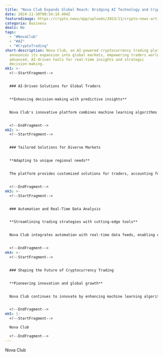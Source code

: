 ```yaml
---
title: "Nova Club Expands Global Reach: Bridging AI Technology and Crypto Trading"
date: 2024-11-30T00:54:19.494Z
featuredimage: https://crypto.news/app/uploads/2023/11/crypto-news-artificial-intelligence-hologram-head-blurry-trading-chart-background-neon-colors02.webp
categoria: Business
deals: No
tags:
  - "#NovaClub"
  - "#AI"
  - "#CryptoTrading"
short-description: Nova Club, an AI-powered cryptocurrency trading platform,
  announces its expansion into global markets, empowering traders worldwide with
  advanced, AI-driven tools for real-time insights and strategic
  decision-making.
mk1: >-
  <!--StartFragment-->


  ### AI-Driven Solutions for Global Traders


  **Enhancing decision-making with predictive insights**


  Nova Club's innovative platform combines machine learning algorithms with real-time data analysis, offering predictive insights critical for navigating the volatile cryptocurrency market. This expansion allows traders across North America, Europe, Asia, and emerging markets to access the same advanced tools that have established Nova Club as a leader in crypto trading.


  <!--EndFragment-->
mk2: >-
  <!--StartFragment-->


  ### Tailored Solutions for Diverse Markets


  **Adapting to unique regional needs**


  The platform provides customized solutions for traders, accounting for regional trade preferences, regulatory environments, and market conditions. Nova Club’s predictive AI models analyze both global and localized trends, delivering personalized insights to cater to traders' specific goals, whether investing in emerging cryptocurrencies or addressing unique market challenges.


  <!--EndFragment-->
mk3: >-
  <!--StartFragment-->


  ### Automation and Real-Time Data Analysis


  **Streamlining trading strategies with cutting-edge tools**


  Nova Club integrates automation with real-time data feeds, enabling efficient trade execution and portfolio management. This automation eliminates the need for constant monitoring, allowing traders to focus on strategy while the platform handles operational complexities. Its real-time data analysis offers a 360-degree view of market trends, sentiment, and news, ensuring informed decision-making.


  <!--EndFragment-->
mk4: >-
  <!--StartFragment-->


  ### Shaping the Future of Cryptocurrency Trading


  **Pioneering innovation and global growth**


  Nova Club continues to innovate by enhancing machine learning algorithms, expanding DeFi and NFT support, and forging partnerships within the blockchain sector. These advancements solidify its position as a leading force in AI-powered cryptocurrency trading, equipping global traders with the tools needed to thrive in an ever-evolving market.


  <!--EndFragment-->
mk5: |-
  <!--StartFragment-->

  Nova Club

  <!--EndFragment-->
---
```

<!--StartFragment-->

Nova Club

<!--EndFragment-->